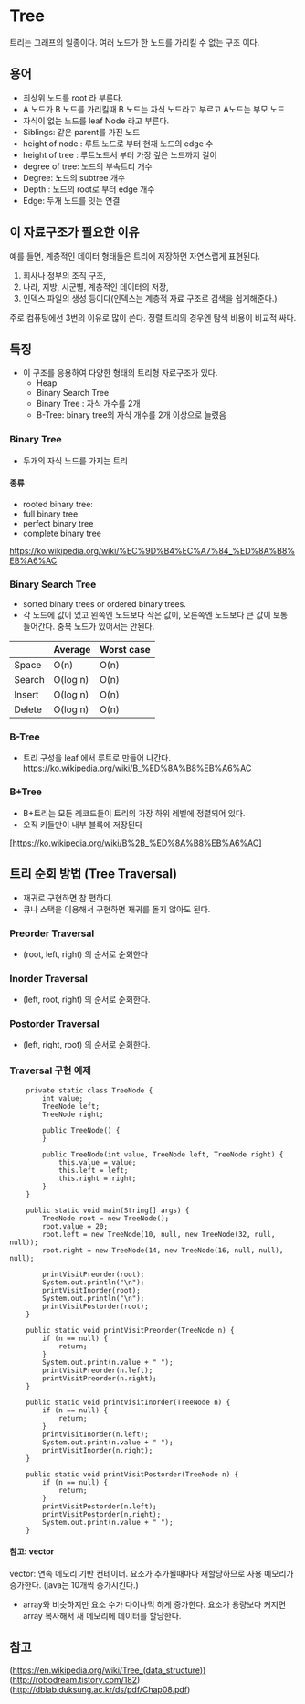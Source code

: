 # Tree

트리는 그래프의 일종이다.
여러 노드가 한 노드를 가리킬 수 없는 구조 이다. 

## 용어
* 최상위 노드를 root 라 부른다.
* A 노드가 B 노드를 가리킬때 B 노드는 자식 노드라고 부르고 A노드는 부모 노드
* 자식이 없는 노드를 leaf Node 라고 부른다.
* Siblings: 같은 parent를 가진 노드 
* height of node : 루트 노드로 부터 현재 노드의 edge 수
* height of tree : 루트노드서 부터 가장 깊은 노드까지 길이 
* degree of tree: 노드의 부속트리 개수 
* Degree: 노드의 subtree 개수
* Depth : 노드의 root로 부터 edge 개수 
* Edge: 두개 노드를 잇는 연결 

## 이 자료구조가 필요한 이유

예를 들면, 계층적인 데이터 형태들은 트리에 저장하면 자연스럽게 표현된다.

1. 회사나 정부의 조직 구조,
2. 나라, 지방, 시군별, 계층적인 데이터의 저장,
3. 인덱스 파일의 생성 등이다(인덱스는 계층적 자료 구조로 검색을 쉽게해준다.)

주로 컴퓨팅에선 3번의 이유로 많이 쓴다. 정렬 트리의 경우엔 탐색 비용이 비교적 싸다.

## 특징 
+ 이 구조를 응용하여 다양한 형태의 트리형 자료구조가 있다.
  - Heap
  - Binary Search Tree
  - Binary Tree : 자식 개수를 2개
  - B-Tree: binary tree의 자식 개수를 2개 이상으로 늘렸음

### Binary Tree
* 두개의 자식 노드를 가지는 트리

#### 종류
* rooted binary tree: 
* full binary tree
* perfect binary tree
* complete binary tree

https://ko.wikipedia.org/wiki/%EC%9D%B4%EC%A7%84_%ED%8A%B8%EB%A6%AC
### Binary Search Tree
* sorted binary trees or ordered binary trees.
* 각 노드에 값이 있고 왼쪽엔 노드보다 작은 값이, 오른쪽엔 노드보다 큰 값이 보통 들어간다. 중복 노드가 있어서는 안된다.

|      |Average  | Worst case|
|------|---------|-----------|
|Space | O(n)	 |  O(n)     |
|Search| O(log n)|	O(n)     |
|Insert| O(log n)|	O(n)     |
|Delete| O(log n)|	O(n)     |


### B-Tree
* 트리 구성을 leaf 에서 루트로 만들어 나간다.
https://ko.wikipedia.org/wiki/B_%ED%8A%B8%EB%A6%AC

### B+Tree
* B+트리는 모든 레코드들이 트리의 가장 하위 레벨에 정렬되어 있다.
* 오직 키들만이 내부 블록에 저장된다

[https://ko.wikipedia.org/wiki/B%2B_%ED%8A%B8%EB%A6%AC]

## 트리 순회 방법 (Tree Traversal)
* 재귀로 구현하면 참 편하다.
* 큐나 스택을 이용해서 구현하면 재귀를 돌지 않아도 된다.

### Preorder Traversal 
* (root, left, right) 의 순서로 순회한다

### Inorder Traversal
*  (left, root, right) 의 순서로 순회한다.

### Postorder Traversal
* (left, right, root) 의 순서로 순회한다.

### Traversal 구현 예제

```
	private static class TreeNode {
		int value;
		TreeNode left;
		TreeNode right;

		public TreeNode() {
		}

		public TreeNode(int value, TreeNode left, TreeNode right) {
			this.value = value;
			this.left = left;
			this.right = right;
		}
	}

	public static void main(String[] args) {
		TreeNode root = new TreeNode();
		root.value = 20;
		root.left = new TreeNode(10, null, new TreeNode(32, null, null));
		root.right = new TreeNode(14, new TreeNode(16, null, null), null);

		printVisitPreorder(root);
		System.out.println("\n");
		printVisitInorder(root);
		System.out.println("\n");
		printVisitPostorder(root);
	}

	public static void printVisitPreorder(TreeNode n) {
		if (n == null) {
			return;
		}
		System.out.print(n.value + " ");
		printVisitPreorder(n.left);
		printVisitPreorder(n.right);
	}

	public static void printVisitInorder(TreeNode n) {
		if (n == null) {
			return;
		}
		printVisitInorder(n.left);
		System.out.print(n.value + " ");
		printVisitInorder(n.right);
	}

	public static void printVisitPostorder(TreeNode n) {
		if (n == null) {
			return;
		}
		printVisitPostorder(n.left);		
		printVisitPostorder(n.right);
		System.out.print(n.value + " ");
	}
```

#### 참고: vector

vector: 연속 메모리 기반 컨테이너. 요소가 추가될때마다 재할당하므로 사용 메모리가 증가한다. (java는 10개씩 증가시킨다.)
* array와 비슷하지만 요소 수가 다이나믹 하게 증가한다. 요소가 용량보다 커지면 array 복사해서 새 메모리에 데이터를 할당한다.



## 참고

(https://en.wikipedia.org/wiki/Tree_(data_structure))
(http://robodream.tistory.com/182)
(http://dblab.duksung.ac.kr/ds/pdf/Chap08.pdf)
